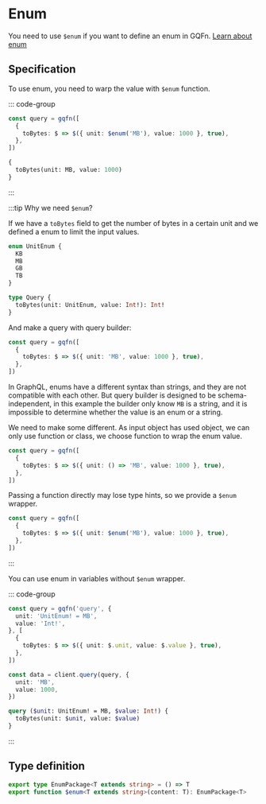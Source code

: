 # Enum

You need to use `$enum` if you want to define an enum in GQFn. [Learn about enum](https://graphql.org/learn/schema/#enumeration-types)

## Specification

To use enum, you need to warp the value with `$enum` function.

::: code-group
```ts [Query Builder]
const query = gqfn([
  {
    toBytes: $ => $({ unit: $enum('MB'), value: 1000 }, true),
  },
])
```

```graphql [GraphQL Query]
{
  toBytes(unit: MB, value: 1000)
}
```
:::

:::tip Why we need `$enum`?

If we have a `toBytes` field to get the number of bytes in a certain unit and we defined a enum to limit the input values.

```graphql
enum UnitEnum {
  KB
  MB
  GB
  TB
}

type Query {
  toBytes(unit: UnitEnum, value: Int!): Int!
}
```

And make a query with query builder:

```ts
const query = gqfn([
  {
    toBytes: $ => $({ unit: 'MB', value: 1000 }, true),
  },
])
```

In GraphQL, enums have a different syntax than strings, and they are not compatible with each other. But query builder is designed to be schema-independent, in this example the builder only know `MB` is a string, and it is impossible to determine whether the value is an enum or a string.

We need to make some different. As input object has used object, we can only use function or class, we choose function to wrap the enum value.

```ts
const query = gqfn([
  {
    toBytes: $ => $({ unit: () => 'MB', value: 1000 }, true),
  },
])
```

Passing a function directly may lose type hints, so we provide a `$enum` wrapper.

```ts
const query = gqfn([
  {
    toBytes: $ => $({ unit: $enum('MB'), value: 1000 }, true),
  },
])
```
:::

You can use enum in variables without `$enum` wrapper.

::: code-group
```ts [Query Builder]
const query = gqfn('query', {
  unit: 'UnitEnum! = MB',
  value: 'Int!',
}, [
  {
    toBytes: $ => $({ unit: $.unit, value: $.value }, true),
  },
])

const data = client.query(query, {
  unit: 'MB',
  value: 1000,
})
```

```graphql [GraphQL Query]
query ($unit: UnitEnum! = MB, $value: Int!) {
  toBytes(unit: $unit, value: $value)
}
```
:::

## Type definition

```ts
export type EnumPackage<T extends string> = () => T
export function $enum<T extends string>(content: T): EnumPackage<T>
```
